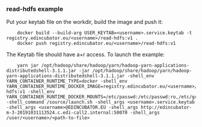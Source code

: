 ### read-hdfs example

Put your keytab file on the workdir, build the image and push it:

```
    docker build --build-arg USER_KEYTAB=<username>.service.keytab -t registry.edincubator.eu/<username>/read-hdfs:v1 .
    docker push registry.edincubator.eu/<username>/read-hdfs:v1
```

The Keytab file should have a+r access. To launch the example:

```
    yarn jar /opt/hadoop/share/hadoop/yarn/hadoop-yarn-applications-distributedshell-3.1.1.jar -jar /opt/hadoop/share/hadoop/yarn/hadoop-yarn-applications-distributedshell-3.1.1.jar -shell_env YARN_CONTAINER_RUNTIME_TYPE=docker -shell_env YARN_CONTAINER_RUNTIME_DOCKER_IMAGE=registry.edincubator.eu/<username>/read-hdfs:v1 -shell_env YARN_CONTAINER_RUNTIME_DOCKER_MOUNTS=/etc/passwd:/etc/passwd:ro,/etc/group:/etc/group:ro,/etc/krb5.conf:/etc/krb5.conf:ro -shell_command /source/launch.sh -shell_args <username>.service.keytab -shell_args <username>@EDINCUBATOR.EU -shell_args http://edincubator-m-3-20191031113524.c.edi-call2.internal:50070 -shell_args /user/<username>/<path-to-file>
```